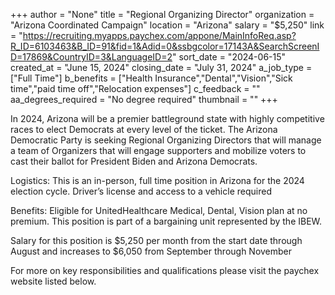 +++
author = "None"
title = "Regional Organizing Director"
organization = "Arizona Coordinated Campaign"
location = "Arizona"
salary = "$5,250"
link = "https://recruiting.myapps.paychex.com/appone/MainInfoReq.asp?R_ID=6103463&B_ID=91&fid=1&Adid=0&ssbgcolor=17143A&SearchScreenID=17869&CountryID=3&LanguageID=2"
sort_date = "2024-06-15"
created_at = "June 15, 2024"
closing_date = "July 31, 2024"
a_job_type = ["Full Time"]
b_benefits = ["Health Insurance","Dental","Vision","Sick time","paid time off","Relocation expenses"]
c_feedback = ""
aa_degrees_required = "No degree required"
thumbnail = ""
+++
	
In 2024, Arizona will be a premier battleground state with highly competitive races to elect Democrats at every level of the ticket. The Arizona Democratic Party is seeking Regional Organizing Directors that will manage a team of Organizers that will engage supporters and mobilize voters to cast their ballot for President Biden and Arizona Democrats.

Logistics: This is an in-person, full time position in Arizona for the 2024 election cycle. Driver’s license and access to a vehicle required

Benefits: Eligible for UnitedHealthcare Medical, Dental, Vision plan at no premium. This position is part of a bargaining unit represented by the IBEW.

Salary for this position is $5,250 per month from the start date through August and increases to $6,050 from September through November

 
For more on key responsibilities and qualifications please visit the paychex website listed below.
